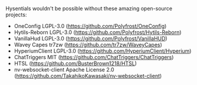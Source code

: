 Hysentials wouldn't be possible without these amazing open-source projects:
- OneConfig LGPL-3.0 (https://github.com/Polyfrost/OneConfig)
- Hytils-Reborn LGPL-3.0 (https://github.com/Polyfrost/Hytils-Reborn)
- VanillaHud LGPL-3.0 (https://github.com/Polyfrost/VanillaHUD)
- Wavey Capes tr7zw (https://github.com/tr7zw/WaveyCapes)
- HyperiumClient LGPL-3.0 (https://github.com/HyperiumClient/Hyperium)
- ChatTriggers MIT (https://github.com/ChatTriggers/ChatTriggers)
- HTSL (https://github.com/BusterBrown1218/HTSL)
- nv-websocket-client Apache License 2.0 (https://github.com/TakahikoKawasaki/nv-websocket-client)
